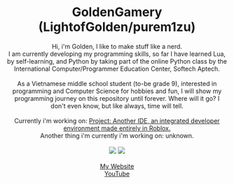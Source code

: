 <h1 align = center> GoldenGamery (LightofGolden/purem1zu) </h1>
  <p align="center">
  Hi, i'm Golden, I like to make stuff like a nerd.
  <br>
  I am currently developing my programming skills, so far I have learned Lua, by self-learning, and Python by taking part of the online Python class by the International Computer/Programmer Education Center, Softech Aptech.
  <br>
  <br>
  As a Vietnamese middle school student (to-be grade 9), interested in programming and Computer Science for hobbies and fun, I will show my programming journey on this repository until forever. Where will it go? I don't even know, but like always, time will tell.
  <br>
  <br>
  Currently i'm working on: <a href="https://github.com/LightofGolden/Project-Another-IDE"> Project: Another IDE, an integrated developer environment made entirely in Roblox. </a>
  <br>
  Another thing i'm currently i'm working on: unknown.
    <br>
  <br>
  <img src="https://github-readme-stats.vercel.app/api?username=LightofGolden&show_icons=true&theme=onedark"  />
  <img src="https://github-readme-stats.vercel.app/api/top-langs/?username=LightofGolden&theme=tokyonight" />
  <br>
  <br>
  <a href="https://lightofgolden.github.io"> My Website </a> 
  <br>
  <a href="https://www.youtube.com/@purem1zu"> YouTube </a>
   </p>

